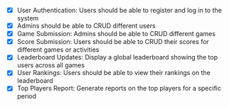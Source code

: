 - [x] User Authentication: Users should be able to register and log in to the system
- [x] Admins should be able to CRUD different users
- [x] Game Submission: Admins should be able to CRUD different games
- [x] Score Submission: Users should be able to CRUD their scores for different games or activities
- [x] Leaderboard Updates: Display a global leaderboard showing the top users across all games
- [x] User Rankings: Users should be able to view their rankings on the leaderboard
- [x] Top Players Report: Generate reports on the top players for a specific period
